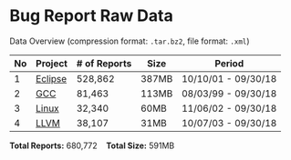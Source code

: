 # Bug Report Raw Data

Data Overview (compression format: `.tar.bz2`, file format: `.xml`)

| No | Project  | # of Reports | Size  | Period                  |
|----|----------|--------------|-------|--------------------------|
| 1  | [Eclipse]([https://example.com/eclipse](https://drive.google.com/file/d/1u7CPpJJ4hQK4BBoIXhVzQD3lZ2TPvUl0/view)) | 528,862      | 387MB | 10/10/01 - 09/30/18 |
| 2  | [GCC]([https://example.com/gcc](https://drive.google.com/file/d/1Ootkyn0NjUxpAfVaTDTSabcmVcWoLfai/view))         | 81,463       | 113MB | 08/03/99 - 09/30/18 |
| 3  | [Linux]([https://example.com/linux](https://drive.google.com/file/d/1Bw6pYub_QsK6zIlr1x2L7ja0qrhPLyfh/view))     | 32,340       | 60MB  | 11/06/02 - 09/30/18 |
| 4  | [LLVM]([https://example.com/llvm](https://drive.google.com/file/d/1NKyLTrccg6xTHKjBvBbv5ouxnpOEK6aw/view))       | 38,107       | 31MB  | 10/07/03 - 09/30/18 |

**Total Reports:** 680,772 &nbsp;&nbsp; **Total Size:** 591MB
